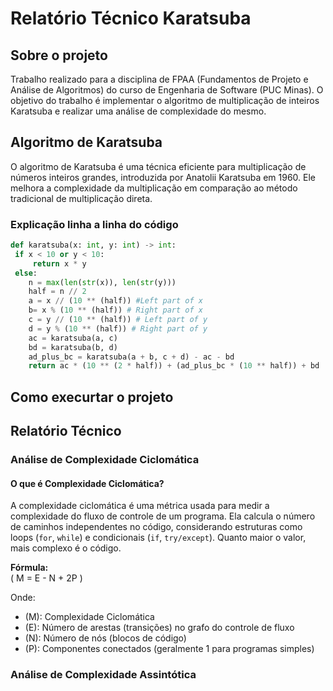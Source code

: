 # Relatório Técnico Karatsuba
## Sobre o projeto
Trabalho realizado para a disciplina de FPAA (Fundamentos de Projeto e Análise de Algoritmos) do curso de Engenharia de Software (PUC Minas). O objetivo do trabalho é implementar o algoritmo de multiplicação de inteiros Karatsuba e realizar uma análise de complexidade do mesmo.

## Algoritmo de Karatsuba

O algoritmo de Karatsuba é uma técnica eficiente para multiplicação de números
inteiros grandes, introduzida por Anatolii Karatsuba em 1960. Ele melhora a
complexidade da multiplicação em comparação ao método tradicional de
multiplicação direta.

### Explicação linha a linha do código

```python
def karatsuba(x: int, y: int) -> int:
 if x < 10 or y < 10:
     return x * y
 else:
    n = max(len(str(x)), len(str(y)))
    half = n // 2
    a = x // (10 ** (half)) #Left part of x
    b= x % (10 ** (half)) # Right part of x
    c = y // (10 ** (half)) # Left part of y
    d = y % (10 ** (half)) # Right part of y
    ac = karatsuba(a, c)
    bd = karatsuba(b, d)
    ad_plus_bc = karatsuba(a + b, c + d) - ac - bd
    return ac * (10 ** (2 * half)) + (ad_plus_bc * (10 ** half)) + bd
```


## Como execurtar o projeto


## Relatório Técnico

### Análise de Complexidade Ciclomática

#### O que é Complexidade Ciclomática?

A complexidade ciclomática é uma métrica usada para medir a complexidade do fluxo de controle de um programa. Ela calcula o número de caminhos independentes no código, considerando estruturas como loops (`for`, `while`) e condicionais (`if`, `try/except`). Quanto maior o valor, mais complexo é o código.

**Fórmula:**  
\(
M = E - N + 2P
\)  

Onde:  
- \(M\): Complexidade Ciclomática  
- \(E\): Número de arestas (transições) no grafo do controle de fluxo  
- \(N\): Número de nós (blocos de código)  
- \(P\): Componentes conectados (geralmente 1 para programas simples)  


### Análise de Complexidade Assintótica
